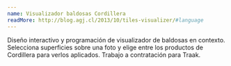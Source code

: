 ```yaml
---
name: Visualizador baldosas Cordillera
readMore: http://blog.agj.cl/2013/10/tiles-visualizer/#language
---
```



Diseño interactivo y programación de visualizador de baldosas en contexto. Selecciona superficies sobre una foto y elige entre los productos de Cordillera para verlos aplicados. Trabajo a contratación para Traak.
